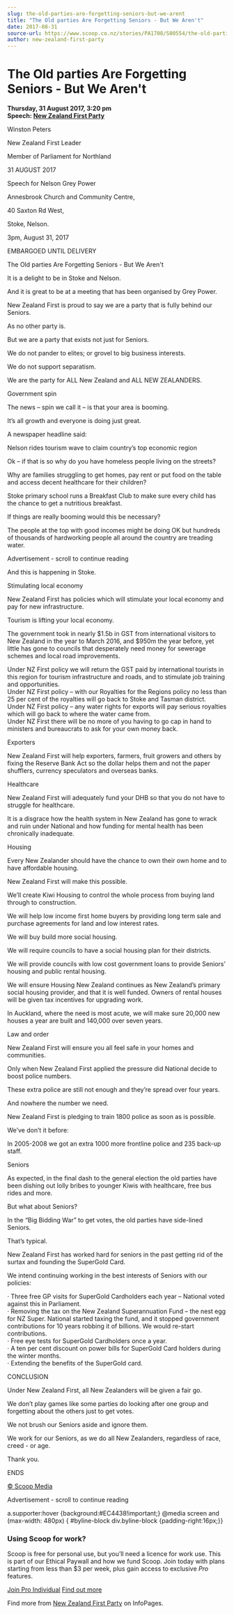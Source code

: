 ```yaml
---
slug: the-old-parties-are-forgetting-seniors-but-we-arent
title: "The Old parties Are Forgetting Seniors - But We Aren't"
date: 2017-08-31
source-url: https://www.scoop.co.nz/stories/PA1708/S00554/the-old-parties-are-forgetting-seniors-but-we-arent.htm
author: new-zealand-first-party
---
```

The Old parties Are Forgetting Seniors - But We Aren't
======================================================

**Thursday, 31 August 2017, 3:20 pm**  
**Speech: [New Zealand First Party](https://info.scoop.co.nz/New_Zealand_First_Party)**

Winston Peters

New Zealand First Leader

Member of Parliament for Northland

31 AUGUST 2017  

Speech for Nelson Grey Power

Annesbrook Church and Community Centre,

40 Saxton Rd West,

Stoke, Nelson.

3pm, August 31, 2017

EMBARGOED UNTIL DELIVERY

  
The Old parties Are Forgetting Seniors - But We Aren't

It is a delight to be in Stoke and Nelson.

And it is great to be at a meeting that has been organised by Grey Power.

New Zealand First is proud to say we are a party that is fully behind our Seniors.

As no other party is.

But we are a party that exists not just for Seniors.

We do not pander to elites; or grovel to big business interests.

We do not support separatism.

We are the party for ALL New Zealand and ALL NEW ZEALANDERS.

  
Government spin

The news – spin we call it – is that your area is booming.

It’s all growth and everyone is doing just great.

A newspaper headline said:

Nelson rides tourism wave to claim country’s top economic region

Ok – if that is so why do you have homeless people living on the streets?

Why are families struggling to get homes, pay rent or put food on the table and access decent healthcare for their children?

Stoke primary school runs a Breakfast Club to make sure every child has the chance to get a nutritious breakfast.

If things are really booming would this be necessary?

The people at the top with good incomes might be doing OK but hundreds of thousands of hardworking people all around the country are treading water.

Advertisement - scroll to continue reading





And this is happening in Stoke.

Stimulating local economy

New Zealand First has policies which will stimulate your local economy and pay for new infrastructure.

Tourism is lifting your local economy.

The government took in nearly $1.5b in GST from international visitors to New Zealand in the year to March 2016, and $950m the year before, yet little has gone to councils that desperately need money for sewerage schemes and local road improvements.

Under NZ First policy we will return the GST paid by international tourists in this region for tourism infrastructure and roads, and to stimulate job training and opportunities.  
Under NZ First policy – with our Royalties for the Regions policy no less than 25 per cent of the royalties will go back to Stoke and Tasman district.  
Under NZ First policy – any water rights for exports will pay serious royalties which will go back to where the water came from.  
Under NZ First there will be no more of you having to go cap in hand to ministers and bureaucrats to ask for your own money back.

Exporters

New Zealand First will help exporters, farmers, fruit growers and others by fixing the Reserve Bank Act so the dollar helps them and not the paper shufflers, currency speculators and overseas banks.

Healthcare

New Zealand First will adequately fund your DHB so that you do not have to struggle for healthcare.

It is a disgrace how the health system in New Zealand has gone to wrack and ruin under National and how funding for mental health has been chronically inadequate.

Housing

Every New Zealander should have the chance to own their own home and to have affordable housing.

New Zealand First will make this possible.

We’ll create Kiwi Housing to control the whole process from buying land through to construction.

We will help low income first home buyers by providing long term sale and purchase agreements for land and low interest rates.

We will buy build more social housing.

We will require councils to have a social housing plan for their districts.

We will provide councils with low cost government loans to provide Seniors’ housing and public rental housing.

We will ensure Housing New Zealand continues as New Zealand’s primary social housing provider, and that it is well funded. Owners of rental houses will be given tax incentives for upgrading work.

In Auckland, where the need is most acute, we will make sure 20,000 new houses a year are built and 140,000 over seven years.

Law and order

New Zealand First will ensure you all feel safe in your homes and communities.

Only when New Zealand First applied the pressure did National decide to boost police numbers.

These extra police are still not enough and they’re spread over four years.

And nowhere the number we need.

New Zealand First is pledging to train 1800 police as soon as is possible.

We’ve don’t it before:

In 2005-2008 we got an extra 1000 more frontline police and 235 back-up staff.

Seniors

As expected, in the final dash to the general election the old parties have been dishing out lolly bribes to younger Kiwis with healthcare, free bus rides and more.

But what about Seniors?

In the “Big Bidding War” to get votes, the old parties have side-lined Seniors.

That’s typical.

New Zealand First has worked hard for seniors in the past getting rid of the surtax and founding the SuperGold Card.

We intend continuing working in the best interests of Seniors with our policies:

· Three free GP visits for SuperGold Cardholders each year – National voted against this in Parliament.  
· Removing the tax on the New Zealand Superannuation Fund – the nest egg for NZ Super. National started taxing the fund, and it stopped government contributions for 10 years robbing it of billions. We would re-start contributions.  
· Free eye tests for SuperGold Cardholders once a year.  
· A ten per cent discount on power bills for SuperGold Card holders during the winter months.  
· Extending the benefits of the SuperGold card.  

CONCLUSION

Under New Zealand First, all New Zealanders will be given a fair go.

We don’t play games like some parties do looking after one group and forgetting about the others just to get votes.

We not brush our Seniors aside and ignore them.

We work for our Seniors, as we do all New Zealanders, regardless of race, creed - or age.

Thank you.

ENDS

[© Scoop Media](http://www.scoop.co.nz/about/terms.html)  

Advertisement - scroll to continue reading



a.supporter:hover {background:#EC4438!important;} @media screen and (max-width: 480px) { #byline-block div.byline-block {padding-right:16px;}}

### Using Scoop for work?

Scoop is free for personal use, but you’ll need a licence for work use. This is part of our Ethical Paywall and how we fund Scoop. Join today with plans starting from less than $3 per week, plus gain access to exclusive _Pro_ features.  
  
[Join Pro Individual](https://pro.scoop.co.nz/Individual/?from=ProIn24) [Find out more](https://pro.scoop.co.nz/using-scoop-for-work/?from=ProIn24)

Find more from [New Zealand First Party](https://info.scoop.co.nz/New_Zealand_First_Party) on InfoPages.